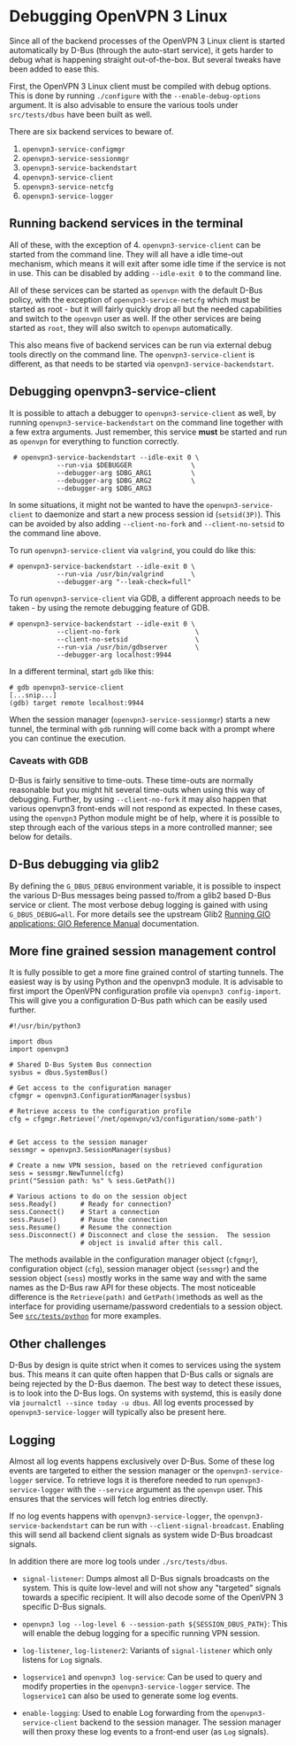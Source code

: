 Debugging OpenVPN 3 Linux
=========================

Since all of the backend processes of the OpenVPN 3 Linux client is started
automatically by D-Bus (through the auto-start service), it gets harder to debug
what is happening straight out-of-the-box.  But several tweaks have been added
to ease this.

First, the OpenVPN 3 Linux client must be compiled with debug options.  This is
done by running `./configure` with the `--enable-debug-options` argument.
It is also advisable to ensure the various tools under `src/tests/dbus` have
been built as well.

There are six backend services to beware of.

  1. `openvpn3-service-configmgr`
  2. `openvpn3-service-sessionmgr`
  3. `openvpn3-service-backendstart`
  4. `openvpn3-service-client`
  5. `openvpn3-service-netcfg`
  6. `openvpn3-service-logger`

## Running backend services in the terminal

All of these, with the exception of 4. `openvpn3-service-client` can be
started from the command line.  They will all have a idle time-out mechanism,
which means it will exit after some idle time if the service is not in use.
This can be disabled by adding `--idle-exit 0` to the command line.

All of these services can be started as `openvpn` with the default D-Bus
policy, with the exception of `openvpn3-service-netcfg` which must be
started as root - but it will fairly quickly drop all but the needed
capabilities and switch to the `openvpn` user as well.  If the other
services are being started as `root`, they will also switch to `openvpn`
automatically.

This also means five of backend services can be run via external debug tools
directly on the command line.  The `openvpn3-service-client` is different,
as that needs to be started via `openvpn3-service-backendstart`.

## Debugging openvpn3-service-client

It is possible to attach a debugger to `openvpn3-service-client` as well, by
running `openvpn3-service-backendstart` on the command line together with a
few extra arguments.  Just remember, this service **must** be started and run as
`openvpn` for everything to function correctly.

     # openvpn3-service-backendstart --idle-exit 0 \
                --run-via $DEBUGGER               \
                --debugger-arg $DBG_ARG1          \
                --debugger-arg $DBG_ARG2          \
                --debugger-arg $DBG_ARG3

In some situations, it might not be wanted to have the
`openvpn3-service-client` to daemonize and start a new process session id
(`setsid(3P)`).  This can be avoided by also adding `--client-no-fork` and
`--client-no-setsid` to the command line above.

To run `openvpn3-service-client` via `valgrind`, you could do like this:

    # openvpn3-service-backendstart --idle-exit 0 \
                --run-via /usr/bin/valgrind       \
                --debugger-arg "--leak-check=full"

To run `openvpn3-service-client` via GDB, a different approach needs to be
taken - by using the remote debugging feature of GDB.

    # openvpn3-service-backendstart --idle-exit 0 \
                --client-no-fork                   \
                --client-no-setsid                 \
                --run-via /usr/bin/gdbserver       \
                --debugger-arg localhost:9944

In a different terminal, start `gdb` like this:

    # gdb openvpn3-service-client
    [...snip...]
    (gdb) target remote localhost:9944

When the session manager (`openvpn3-service-sessionmgr`) starts a new
tunnel, the terminal with `gdb` running will come back with a prompt where you
can continue the execution.

### Caveats with GDB
D-Bus is fairly sensitive to time-outs.  These time-outs are normally reasonable
but you might hit several time-outs when using this way of debugging.  Further,
by using `--client-no-fork` it may also happen that various openvpn3
front-ends will not respond as expected.  In these cases, using the `openvpn3`
Python module might be of help, where it is possible to step through each of
the various steps in a more controlled manner; see below for details.


## D-Bus debugging via glib2

By defining the `G_DBUS_DEBUG` environment variable, it is possible to
inspect the various D-Bus messages being passed to/from a glib2 based D-Bus
service or client.  The most verbose debug logging is gained with using
`G_DBUS_DEBUG=all`.  For more details see the upstream Glib2
[Running GIO applications: GIO Reference Manual](https://developer.gnome.org/gio/stable/running-gio-apps.html) documentation.


## More fine grained session management control

It is fully possible to get a more fine grained control of starting tunnels.
The easiest way is by using Python and the openvpn3 module.  It is advisable to
first import the OpenVPN configuration profile via `openvpn3 config-import`.
This will give you a configuration D-Bus path which can be easily used further.

    #!/usr/bin/python3
    
    import dbus
    import openvpn3
    
    # Shared D-Bus System Bus connection
    sysbus = dbus.SystemBus()
    
    # Get access to the configuration manager
    cfgmgr = openvpn3.ConfigurationManager(sysbus)
    
    # Retrieve access to the configuration profile
    cfg = cfgmgr.Retrieve('/net/openvpn/v3/configuration/some-path')
    
    
    # Get access to the session manager
    sessmgr = openvpn3.SessionManager(sysbus)
    
    # Create a new VPN session, based on the retrieved configuration
    sess = sessmgr.NewTunnel(cfg)
    print("Session path: %s" % sess.GetPath())
    
    # Various actions to do on the session object
    sess.Ready()      # Ready for connection?
    sess.Connect()    # Start a connection
    sess.Pause()      # Pause the connection
    sess.Resume()     # Resume the connection
    sess.Disconnect() # Disconnect and close the session.  The session
                      # object is invalid after this call.

The methods available in the configuration manager object (`cfgmgr`),
configuration object (`cfg`), session manager object (`sessmgr`) and the
session object (`sess`) mostly works in the same way and with the same names
as the D-Bus raw API for these objects.  The most noticeable difference is the
`Retrieve(path)` and `GetPath()`methods as well as the interface for
providing username/password credentials to a session object.  See
[`src/tests/python`](../src/tests/python) for more examples.

## Other challenges
D-Bus by design is quite strict when it comes to services using the system
bus.  This means it can quite often happen that D-Bus calls or signals are
being rejected by the D-Bus daemon.  The best way to detect these issues, is
to look into the D-Bus logs.  On systems with systemd, this is easily done
via `journalctl --since today -u dbus`.  All log events processed by
`openvpn3-service-logger` will typically also be present here.


## Logging

Almost all log events happens exclusively over D-Bus.  Some of these log events
are targeted to either the session manager or the `openvpn3-service-logger`
service.  To retrieve logs it is therefore needed to run
`openvpn3-service-logger` with the `--service` argument as the `openvpn`
user.  This ensures that the services will fetch log entries directly.

If no log events happens with `openvpn3-service-logger`, the
`openvpn3-service-backendstart` can be run with
`--client-signal-broadcast`.  Enabling this will send all backend client
signals as system wide D-Bus broadcast signals.

In addition there are more log tools under `./src/tests/dbus`.

  * `signal-listener`:  Dumps almost all D-Bus signals broadcasts on the
     system.  This is quite low-level and will not show any "targeted"
     signals towards a specific recipient.  It will also decode some
     of the OpenVPN 3 specific D-Bus signals.

  * `openvpn3 log --log-level 6 --session-path ${SESSION_DBUS_PATH}`: This
     will enable the debug logging for a specific running VPN session.

  * `log-listener`, `log-listener2`:  Variants of `signal-listener` which
     only listens for `Log` signals.

  * `logservice1` and `openvpn3 log-service`:  Can be used to query and
     modify properties in the `openvpn3-service-logger` service.  The
     `logservice1` can also be used to generate some log events.

  * `enable-logging`: Used to enable Log forwarding from the
    `openvpn3-service-client` backend to the session manager.  The session
     manager will then proxy these log events to a front-end user
     (as `Log` signals).
